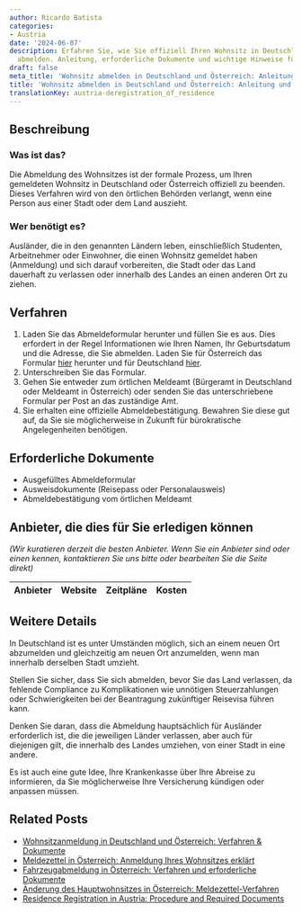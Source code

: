 ```yaml
---
author: Ricardo Batista
categories:
- Austria
date: '2024-06-07'
description: Erfahren Sie, wie Sie offiziell Ihren Wohnsitz in Deutschland oder Österreich
  abmelden. Anleitung, erforderliche Dokumente und wichtige Hinweise für Ausländer.
draft: false
meta_title: 'Wohnsitz abmelden in Deutschland und Österreich: Anleitung und Tipps'
title: 'Wohnsitz abmelden in Deutschland und Österreich: Anleitung und Tipps'
translationKey: austria-deregistration_of_residence
---
```



## Beschreibung
### Was ist das?
Die Abmeldung des Wohnsitzes ist der formale Prozess, um Ihren gemeldeten Wohnsitz in Deutschland oder Österreich offiziell zu beenden. Dieses Verfahren wird von den örtlichen Behörden verlangt, wenn eine Person aus einer Stadt oder dem Land auszieht.

### Wer benötigt es?
Ausländer, die in den genannten Ländern leben, einschließlich Studenten, Arbeitnehmer oder Einwohner, die einen Wohnsitz gemeldet haben (Anmeldung) und sich darauf vorbereiten, die Stadt oder das Land dauerhaft zu verlassen oder innerhalb des Landes an einen anderen Ort zu ziehen.

## Verfahren
1. Laden Sie das Abmeldeformular herunter und füllen Sie es aus. Dies erfordert in der Regel Informationen wie Ihren Namen, Ihr Geburtsdatum und die Adresse, die Sie abmelden. Laden Sie für Österreich das Formular [hier](https://www.wien.gv.at/pdfs/meldeamt.pdf) herunter und für Deutschland [hier](https://www.berlin.de/formularverzeichnis/?formular=/labo/zuwanderung/_assets/mdb-f566159/wohnungsgeberbestaetigung.pdf).
2. Unterschreiben Sie das Formular.
3. Gehen Sie entweder zum örtlichen Meldeamt (Bürgeramt in Deutschland oder Meldeamt in Österreich) oder senden Sie das unterschriebene Formular per Post an das zuständige Amt.
4. Sie erhalten eine offizielle Abmeldebestätigung. Bewahren Sie diese gut auf, da Sie sie möglicherweise in Zukunft für bürokratische Angelegenheiten benötigen.

## Erforderliche Dokumente
- Ausgefülltes Abmeldeformular
- Ausweisdokumente (Reisepass oder Personalausweis)
- Abmeldebestätigung vom örtlichen Meldeamt

## Anbieter, die dies für Sie erledigen können

_(Wir kuratieren derzeit die besten Anbieter. Wenn Sie ein Anbieter sind oder einen kennen, kontaktieren Sie uns bitte oder bearbeiten Sie die Seite direkt)_

| Anbieter | Website | Zeitpläne | Kosten |
| --------------- | --------------- | :-------------: | :-------------: |

## Weitere Details
In Deutschland ist es unter Umständen möglich, sich an einem neuen Ort abzumelden und gleichzeitig am neuen Ort anzumelden, wenn man innerhalb derselben Stadt umzieht.

Stellen Sie sicher, dass Sie sich abmelden, bevor Sie das Land verlassen, da fehlende Compliance zu Komplikationen wie unnötigen Steuerzahlungen oder Schwierigkeiten bei der Beantragung zukünftiger Reisevisa führen kann.

Denken Sie daran, dass die Abmeldung hauptsächlich für Ausländer erforderlich ist, die die jeweiligen Länder verlassen, aber auch für diejenigen gilt, die innerhalb des Landes umziehen, von einer Stadt in eine andere.

Es ist auch eine gute Idee, Ihre Krankenkasse über Ihre Abreise zu informieren, da Sie möglicherweise Ihre Versicherung kündigen oder anpassen müssen.
## Related Posts

- [Wohnsitzanmeldung in Deutschland und Österreich: Verfahren & Dokumente](https://tramitit.com/de/guides/austria/anmeldung_wohnsitz/)
- [Meldezettel in Österreich: Anmeldung Ihres Wohnsitzes erklärt](https://tramitit.com/de/guides/austria/meldezettel/)
- [Fahrzeugabmeldung in Österreich: Verfahren und erforderliche Dokumente](https://tramitit.com/de/guides/austria/fahrzeugabmeldung/)
- [Änderung des Hauptwohnsitzes in Österreich: Meldezettel-Verfahren](https://tramitit.com/de/guides/austria/hauptwohnsitzanderung/)
- [Residence Registration in Austria: Procedure and Required Documents](https://tramitit.com/de/guides/austria/meldeauskunft/)